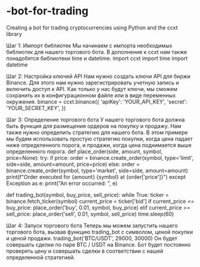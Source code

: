 # -bot-for-trading
Creating a bot for trading cryptocurrencies using Python and the ccxt library

Шаг 1: Импорт библиотек
Мы начинаем с импорта необходимых библиотек для нашего торгового бота. В дополнение к ccxt нам также понадобятся библиотеки time и datetime.
import ccxt
import time
import datetime

Шаг 2: Настройка ключей API
Нам нужно создать ключи API для биржи Binance. Для этого нам нужно зарегистрировать учетную запись и включить доступ к API. Как только у нас будут ключи, мы сможем сохранить их в конфигурационном файле или в виде переменных окружения.
binance = ccxt.binance({
   'apiKey': 'YOUR_API_KEY',
   'secret': 'YOUR_SECRET_KEY',
})

Шаг 3: Определение торгового бота
У нашего торгового бота должна быть функция для размещения ордеров на покупку и продажу. Нам также нужно определить стратегию для нашего бота. В этом примере мы будем использовать простую стратегию покупки, когда цена падает ниже определенного порога, и продажи, когда цена поднимается выше определенного порога.
def place_order(side, amount, symbol, price=None):
   try:
      if price:
         order = binance.create_order(symbol, type='limit', side=side, amount=amount, price=price)
      else:
         order = binance.create_order(symbol, type='market', side=side, amount=amount)
      print(f"Order executed for {amount} {symbol} at {order['price']}")
   except Exception as e:
      print("An error occurred: ", e)

def trading_bot(symbol, buy_price, sell_price):
   while True:
      ticker = binance.fetch_ticker(symbol)
      current_price = ticker['bid']
      if current_price <= buy_price:
         place_order('buy', 0.01, symbol, buy_price)
      elif current_price >= sell_price:
         place_order('sell', 0.01, symbol, sell_price)
      time.sleep(60)

Шаг 4: Запуск торгового бота
Теперь мы можем запустить нашего торгового бота, вызвав функцию trading_bot с символом, ценой покупки и ценой продажи.
trading_bot('BTC/USDT', 29000, 30000)
Он будет совершать сделки по паре BTC / USDT на Binance. Бот будет постоянно проверять цену и совершать сделки в соответствии с нашей определенной стратегией.
